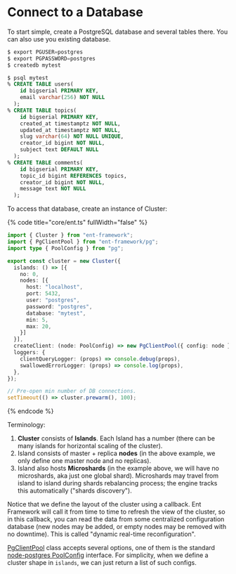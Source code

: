 # Connect to a Database

To start simple, create a PostgreSQL database and several tables there. You can also use you existing database.

```sql
$ export PGUSER=postgres
$ export PGPASSWORD=postgres
$ createdb mytest

$ psql mytest
% CREATE TABLE users(
    id bigserial PRIMARY KEY,
    email varchar(256) NOT NULL
  );
% CREATE TABLE topics(
    id bigserial PRIMARY KEY,
    created_at timestamptz NOT NULL,
    updated_at timestamptz NOT NULL,
    slug varchar(64) NOT NULL UNIQUE,
    creator_id bigint NOT NULL,
    subject text DEFAULT NULL
  );
% CREATE TABLE comments(
    id bigserial PRIMARY KEY,
    topic_id bigint REFERENCES topics,
    creator_id bigint NOT NULL,
    message text NOT NULL
  );  
```

To access that database, create an instance of Cluster:

{% code title="core/ent.ts" fullWidth="false" %}
```typescript
import { Cluster } from "ent-framework";
import { PgClientPool } from "ent-framework/pg";
import type { PoolConfig } from "pg";

export const cluster = new Cluster({
  islands: () => [{
    no: 0,
    nodes: [{
      host: "localhost",
      port: 5432,
      user: "postgres",
      password: "postgres",
      database: "mytest",
      min: 5,
      max: 20,
    }]
  }],
  createClient: (node: PoolConfig) => new PgClientPool({ config: node }),
  loggers: {
    clientQueryLogger: (props) => console.debug(props),
    swallowedErrorLogger: (props) => console.log(props),
  },
});

// Pre-open min number of DB connections.
setTimeout(() => cluster.prewarm(), 100);
```
{% endcode %}

Terminology:

1. **Cluster** consists of **Islands**. Each Island has a number (there can be many islands for horizontal scaling of the cluster).
2. Island consists of master + replica **nodes** (in the above example, we only define one master node and no replicas).&#x20;
3. Island also hosts **Microshards** (in the example above, we will have no microshards, aka just one global shard). Microshards may travel from island to island during shards rebalancing process; the engine tracks this automatically ("shards discovery").

Notice that we define the layout of the cluster using a callback. Ent Framework will call it from time to time to refresh the view of the cluster, so in this callback, you can read the data from some centralized configuration database (new nodes may be added, or empty nodes may be removed with no downtime). This is called "dynamic real-time reconfiguration".

[PgClientPool](../../docs/classes/PgClientPool.md) class accepts several options, one of them is the standard [node-postgres PoolConfig](https://node-postgres.com/apis/pool) interface. For simplicity, when we define a cluster shape in `islands`, we can just return a list of such configs.
